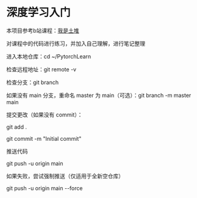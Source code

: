 # 深度学习入门

本项目参考b站课程：[我是土堆](https://www.bilibili.com/video/BV1hE411t7RN/?spm_id_from=333.337.search-card.all.click&vd_source=c2354efc6490d9100848bead37513bc0)

对课程中的代码进行练习，并加入自己理解，进行笔记整理

进入本地仓库：cd ~/PytorchLearn

检查远程地址：git remote -v

检查分支：git branch

如果没有 main 分支，重命名 master 为 main（可选）：git branch -m master main

提交更改（如果没有 commit）：

git add .

git commit -m "Initial commit"

推送代码

git push -u origin main

如果失败，尝试强制推送（仅适用于全新空仓库）

git push -u origin main --force

